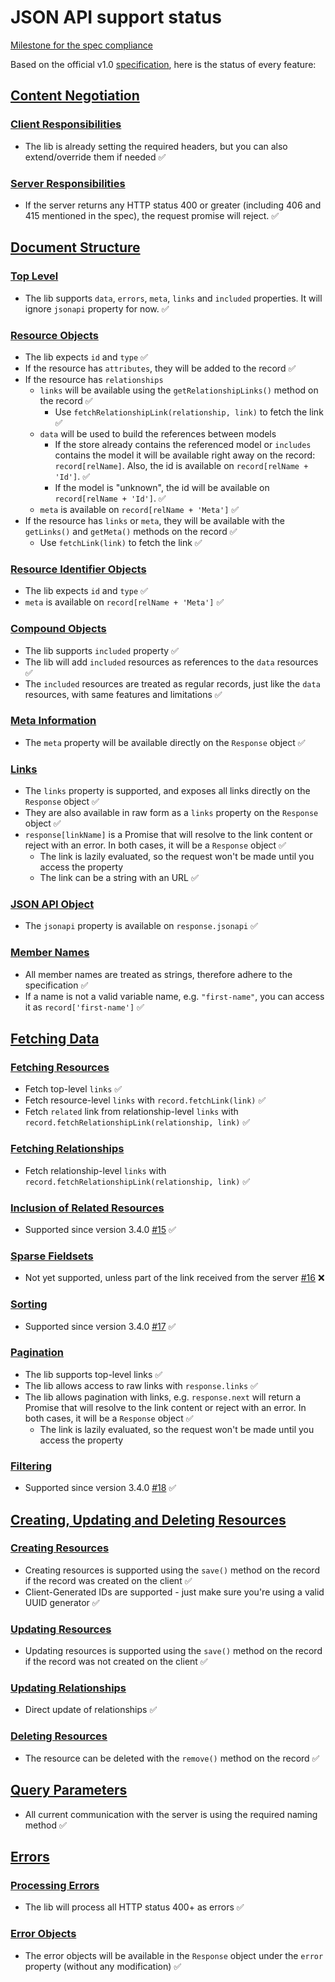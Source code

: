 # JSON API support status

[Milestone for the spec compliance](https://github.com/infinum/mobx-jsonapi-store/milestone/1)

Based on the official v1.0 [specification](http://jsonapi.org/format/), here is the status of every feature:

## [Content Negotiation](http://jsonapi.org/format/#content-negotiation)

### [Client Responsibilities](http://jsonapi.org/format/#content-negotiation-clients)
* The lib is already setting the required headers, but you can also extend/override them if needed ✅

### [Server Responsibilities](http://jsonapi.org/format/#content-negotiation-servers)
* If the server returns any HTTP status 400 or greater (including 406 and 415 mentioned in the spec), the request promise will reject. ✅

## [Document Structure](http://jsonapi.org/format/#document-structure)

### [Top Level](http://jsonapi.org/format/#document-top-level)
* The lib supports `data`, `errors`, `meta`, `links` and `included` properties. It will ignore `jsonapi` property for now. ✅

### [Resource Objects](http://jsonapi.org/format/#document-resource-objects)
* The lib expects `id` and `type` ✅
* If the resource has `attributes`, they will be added to the record ✅
* If the resource has `relationships`
  * `links` will be available using the `getRelationshipLinks()` method on the record ✅
    * Use `fetchRelationshipLink(relationship, link)` to fetch the link ✅
  * `data` will be used to build the references between models
    * If the store already contains the referenced model or `includes` contains the model it will be available right away on the record: `record[relName]`. Also, the id is available on `record[relName + 'Id']`. ✅
    * If the model is "unknown", the id will be available on  `record[relName + 'Id']`. ✅
  * `meta` is available on `record[relName + 'Meta']` ✅
* If the resource has `links` or `meta`, they will be available with the `getLinks()` and `getMeta()` methods on the record ✅
  * Use `fetchLink(link)` to fetch the link ✅

### [Resource Identifier Objects](http://jsonapi.org/format/#document-resource-identifier-objects)
* The lib expects `id` and `type` ✅
* `meta` is available on `record[relName + 'Meta']` ✅

### [Compound Objects](http://jsonapi.org/format/#document-compound-documents)
* The lib supports `included` property ✅
* The lib will add `included` resources as references to the `data` resources ✅
* The `included` resources are treated as regular records, just like the `data` resources, with same features and limitations ✅

### [Meta Information](http://jsonapi.org/format/#document-meta)
* The `meta` property will be available directly on the `Response` object ✅

### [Links](http://jsonapi.org/format/#document-links)
* The `links` property is supported, and exposes all links directly on the `Response` object ✅
* They are also available in raw form as a `links` property on the `Response` object ✅
* `response[linkName]` is a Promise that will resolve to the link content or reject with an error. In both cases, it will be a `Response` object ✅
  * The link is lazily evaluated, so the request won't be made until you access the property
  * The link can be a string with an URL ✅

### [JSON API Object](http://jsonapi.org/format/#document-jsonapi-object)
* The `jsonapi` property is available on `response.jsonapi` ✅

### [Member Names](http://jsonapi.org/format/#document-member-names)
* All member names are treated as strings, therefore adhere to the specification ✅
* If a name is not a valid variable name, e.g. `"first-name"`, you can access it as `record['first-name']` ✅

## [Fetching Data](http://jsonapi.org/format/#fetching)

### [Fetching Resources](http://jsonapi.org/format/#fetching-resources)
* Fetch top-level `links` ✅
* Fetch resource-level `links` with `record.fetchLink(link)` ✅
* Fetch `related` link from relationship-level `links` with `record.fetchRelationshipLink(relationship, link)` ✅

### [Fetching Relationships](http://jsonapi.org/format/#fetching-relationships)
* Fetch relationship-level `links` with `record.fetchRelationshipLink(relationship, link)` ✅

### [Inclusion of Related Resources](http://jsonapi.org/format/#fetching-includes)
* Supported since version 3.4.0 [#15](https://github.com/infinum/mobx-jsonapi-store/issues/15) ✅

### [Sparse Fieldsets](http://jsonapi.org/format/#fetching-sparse-fieldsets)
* Not yet supported, unless part of the link received from the server [#16](https://github.com/infinum/mobx-jsonapi-store/issues/16) ❌

### [Sorting](http://jsonapi.org/format/#fetching-sorting)
* Supported since version 3.4.0 [#17](https://github.com/infinum/mobx-jsonapi-store/issues/17) ✅

### [Pagination](http://jsonapi.org/format/#fetching-pagination)
* The lib supports top-level links ✅
* The lib allows access to raw links with `response.links` ✅
* The lib allows pagination with links, e.g. `response.next` will return a Promise that will resolve to the link content or reject with an error. In both cases, it will be a `Response` object ✅
  * The link is lazily evaluated, so the request won't be made until you access the property

### [Filtering](http://jsonapi.org/format/#fetching-filtering)
* Supported since version 3.4.0 [#18](https://github.com/infinum/mobx-jsonapi-store/issues/18) ✅

## [Creating, Updating and Deleting Resources](http://jsonapi.org/format/#crud)

### [Creating Resources](http://jsonapi.org/format/#crud-creating)
* Creating resources is supported using the `save()` method on the record if the record was created on the client ✅
* Client-Generated IDs are supported - just make sure you're using a valid UUID generator ✅

### [Updating Resources](http://jsonapi.org/format/#crud-updating)
* Updating resources is supported using the `save()` method on the record if the record was not created on the client ✅

### [Updating Relationships](http://jsonapi.org/format/#crud-updating-relationships)
* Direct update of relationships ✅

### [Deleting Resources](http://jsonapi.org/format/#crud-deleting)
* The resource can be deleted with the `remove()` method on the record ✅

## [Query Parameters](http://jsonapi.org/format/#query-parameters)
* All current communication with the server is using the required naming method ✅

## [Errors](http://jsonapi.org/format/#errors)

### [Processing Errors](http://jsonapi.org/format/#errors-processing)
* The lib will process all HTTP status 400+ as errors ✅

### [Error Objects](http://jsonapi.org/format/#error-objects)
* The error objects will be available in the `Response` object under the `error` property (without any modification) ✅
